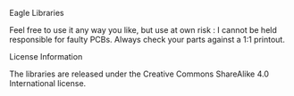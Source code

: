 Eagle Libraries

Feel free to use it any way you like, but use at own risk :
I cannot be held responsible for faulty PCBs. 
Always check your parts against a 1:1 printout.

License Information

The libraries are released under the Creative Commons ShareAlike 4.0 International license. 



